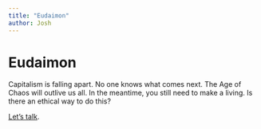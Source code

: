 ```yaml
---
title: "Eudaimon"
author: Josh
---
```


# Eudaimon

Capitalism is falling apart. No one knows what comes next. The Age of Chaos will outlive us all.
In the meantime, you still need to make a living. Is there an ethical way to do this?

[Let’s talk](eudaimon@joshberson.net).
